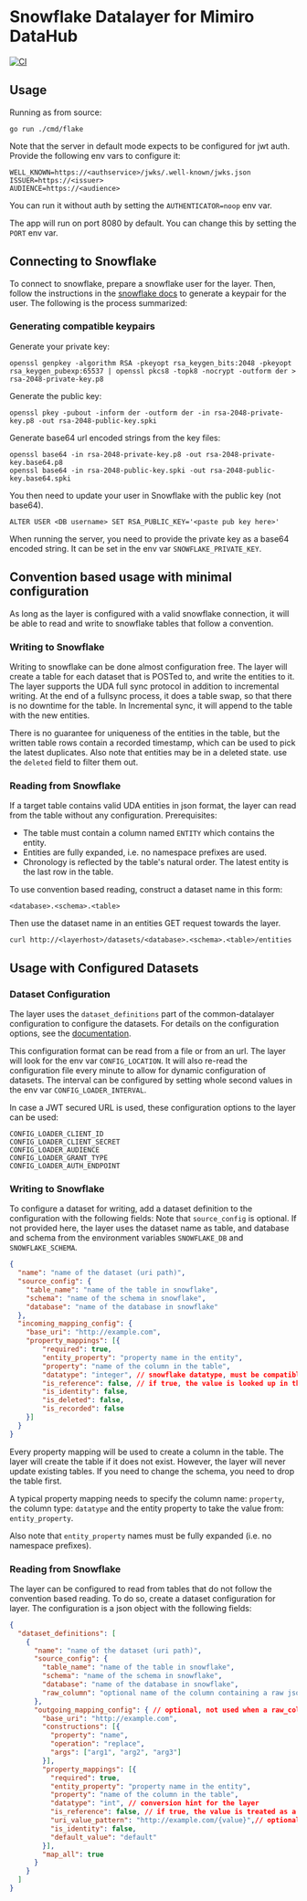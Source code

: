 # Snowflake Datalayer for Mimiro DataHub

[![CI](https://github.com/mimiro-io/datahub-snowflake-layer/actions/workflows/ci.yaml/badge.svg)](https://github.com/mimiro-io/datahub-snowflake-layer/actions/workflows/ci.yaml)

## Usage

Running as from source:
```shell
go run ./cmd/flake
```

Note that the server in default mode expects to be configured for jwt auth.
Provide the following env vars to configure it:
```shell
WELL_KNOWN=https://<authservice>/jwks/.well-known/jwks.json
ISSUER=https://<issuer>
AUDIENCE=https://<audience>
```

You can run it without auth by setting the `AUTHENTICATOR=noop` env var.

The app will run on port 8080 by default. You can change this by setting the `PORT` env var.

## Connecting to Snowflake

To connect to snowflake, prepare a snowflake user for the layer. Then, follow the instructions in the [snowflake docs](https://docs.snowflake.com/en/user-guide/key-pair-auth.html) to generate a keypair for the user.
The following is the process summarized:

### Generating compatible keypairs

Generate your private key:

```shell
openssl genpkey -algorithm RSA -pkeyopt rsa_keygen_bits:2048 -pkeyopt rsa_keygen_pubexp:65537 | openssl pkcs8 -topk8 -nocrypt -outform der > rsa-2048-private-key.p8
```

Generate the public key:
```shell
openssl pkey -pubout -inform der -outform der -in rsa-2048-private-key.p8 -out rsa-2048-public-key.spki
```

Generate base64 url encoded strings from the key files:

```shell
openssl base64 -in rsa-2048-private-key.p8 -out rsa-2048-private-key.base64.p8
openssl base64 -in rsa-2048-public-key.spki -out rsa-2048-public-key.base64.spki
```

You then need to update your user in Snowflake with the public key (not base64).
```
ALTER USER <DB username> SET RSA_PUBLIC_KEY='<paste pub key here>'
```

When running the server, you need to provide the private key as a base64 encoded string.
It can be set in the env var `SNOWFLAKE_PRIVATE_KEY`.

## Convention based usage with minimal configuration

As long as the layer is configured with a valid snowflake connection,
it will be able to read and write to snowflake tables that follow a convention.

### Writing to Snowflake

Writing to snowflake can be done almost configuration free. The layer will create a table for each
dataset that is POSTed to, and write the entities to it.
The layer supports the UDA full sync protocol in addition to incremental writing.
At the end of a fullsync process, it does a table swap, so that there is no downtime for the table.
In Incremental sync, it will append to the table with the new entities.

There is no guarantee for uniqueness of the entities in the table, but the written table rows contain a
recorded timestamp, which can be used to pick the latest duplicates. Also note that entities may be in
a deleted state. use the `deleted` field to filter them out.

### Reading from Snowflake

If a target table contains valid UDA entities in json format, the layer can read from the table without any configuration.
Prerequisites:
- The table must contain a column named `ENTITY` which contains the entity.
- Entities are fully expanded, i.e. no namespace prefixes are used.
- Chronology is reflected by the table's natural order. The latest entity is the last row in the table.

To use convention based reading, construct a dataset name in this form:
```
<database>.<schema>.<table>
```

Then use the dataset name in an entities GET request towards the layer.

```shell
curl http://<layerhost>/datasets/<database>.<schema>.<table>/entities
```

## Usage with Configured Datasets

### Dataset Configuration

The layer uses the `dataset_definitions` part of the common-datalayer configuration to configure the datasets.
For details on the configuration options, see the [documentation](https://github.com/mimiro-io/common-datalayer#data-layer-configuration).

This configuration format can be read from a file or from an url. The layer will look
for the env var `CONFIG_LOCATION`. It will also re-read the configuration file every minute
to allow for dynamic configuration of datasets. The interval can be configured by setting whole
second values in the env var `CONFIG_LOADER_INTERVAL`.

In case a JWT secured URL is used, these configuration options to the layer can be used:
```shell
CONFIG_LOADER_CLIENT_ID
CONFIG_LOADER_CLIENT_SECRET
CONFIG_LOADER_AUDIENCE
CONFIG_LOADER_GRANT_TYPE
CONFIG_LOADER_AUTH_ENDPOINT
```

### Writing to Snowflake

To configure a dataset for writing, add a dataset definition to the configuration with the following fields:
Note that `source_config` is optional. If not provided here, the layer uses the dataset name as table,
and database and schema from the environment variables `SNOWFLAKE_DB` and `SNOWFLAKE_SCHEMA`.

```json
{
  "name": "name of the dataset (uri path)",
  "source_config": {
    "table_name": "name of the table in snowflake",
    "schema": "name of the schema in snowflake",
    "database": "name of the database in snowflake"
  },
  "incoming_mapping_config": {
    "base_uri": "http://example.com",
    "property_mappings": [{
        "required": true,
        "entity_property": "property name in the entity",
        "property": "name of the column in the table",
        "datatype": "integer", // snowflake datatype, must be compatible with the value
        "is_reference": false, // if true, the value is looked up in the references part of the entity
        "is_identity": false,
        "is_deleted": false,
        "is_recorded": false
    }]
  }
}
```

Every property mapping will be used to create a column in the table. The layer will create the table if it does not exist.
However, the layer will never update existing tables. If you need to change the schema, you need to drop the table first.

A typical property mapping needs to specify the column name: `property`, the column type: `datatype` and the
entity property to take the value from: `entity_property`.

Also note that `entity_property` names must be fully expanded (i.e. no namespace prefixes).

### Reading from Snowflake

The layer can be configured to read from tables that do not follow the convention based reading.
To do so, create a dataset configuration for layer. The configuration is a json object with the following fields:

```json
{
  "dataset_definitions": [
    {
      "name": "name of the dataset (uri path)",
      "source_config": {
        "table_name": "name of the table in snowflake",
        "schema": "name of the schema in snowflake",
        "database": "name of the database in snowflake",
        "raw_column": "optional name of the column containing a raw json entity"
      },
      "outgoing_mapping_config": { // optional, not used when a raw_column is configured
        "base_uri": "http://example.com",
        "constructions": [{
          "property": "name",
          "operation": "replace",
          "args": ["arg1", "arg2", "arg3"]
        }],
        "property_mappings": [{
          "required": true,
          "entity_property": "property name in the entity",
          "property": "name of the column in the table",
          "datatype": "int", // conversion hint for the layer
          "is_reference": false, // if true, the value is treated as a reference to another entity
          "uri_value_pattern": "http://example.com/{value}",// optional, if set, the value used as string template to construct a property value
          "is_identity": false,
          "default_value": "default"
        }],
        "map_all": true
      }
    }
  ]
}
```

